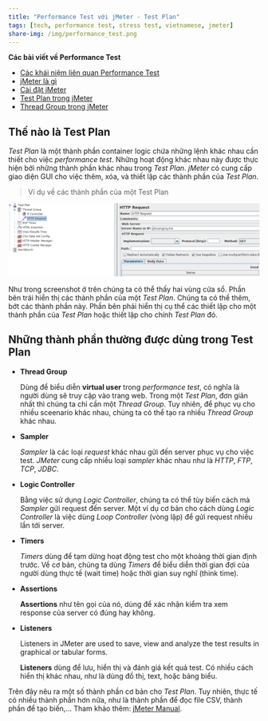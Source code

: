 ```yaml
---
title: "Performance Test với jMeter - Test Plan"
tags: [tech, performance test, stress test, vietnamese, jmeter]
share-img: /img/performance_test.png
---
```


**Các bài viết về Performance Test**

* [Các khái niệm liên quan Performance Test](https://phuongnq.me/2018-01-11-performance-test-with-jmeter-chapter01/)
* [jMeter là gì](https://phuongnq.me/2018-01-12-performance-test-with-jmeter-02/)
* [Cài đặt jMeter](https://phuongnq.me/2018-01-13-performance-test-with-jmeter-03/)
* [Test Plan trong jMeter](https://phuongnq.me/2018-01-14-performance-test-with-jmeter-04/)
* [Thread Group trong jMeter](https://phuongnq.me/2018-01-14-performance-test-with-jmeter-05/)

## Thế nào là Test Plan

*Test Plan* là một thành phần container logic chứa những lệnh khác nhau cần thiết cho việc *performance test*. Những hoạt động khác nhau này được thực hiện bởi những thành phần khác nhau trong *Test Plan*. *jMeter* có cung cấp giao diện GUI cho việc thêm, xóa, và thiết lập các thành phần của *Test Plan*.

<script async src="//pagead2.googlesyndication.com/pagead/js/adsbygoogle.js"></script>
<ins class="adsbygoogle"
     style="display:block; text-align:center;"
     data-ad-layout="in-article"
     data-ad-format="fluid"
     data-ad-client="ca-pub-2750437710821247"
     data-ad-slot="8905029259"></ins>
<script>
     (adsbygoogle = window.adsbygoogle || []).push({});
</script>

> Ví dụ về các thành phần của một Test Plan

![Test Plan Element](/img/jmeter_test_plan.png)

Như trong screenshot ở trên chúng ta có thể thấy hai vùng cửa sổ. Phần bên trái hiển thị các thành phần của một *Test Plan*. Chúng ta có thể thêm, bớt các thành phần này. Phần bên phải hiển thị cụ thể các thiết lập cho một thành phần của *Test Plan* hoặc thiết lập cho chính *Test Plan* đó.

## Những thành phần thường được dùng trong Test Plan

* **Thread Group**

    Dùng để biểu diễn **virtual user** trong *performance test*, có nghĩa là người dùng sẽ truy cập vào trang web. Trong một *Test Plan*, đơn giản nhất thì chúng ta chỉ cần một *Thread Group*. Tuy nhiên, để phục vụ cho nhiều sceenario khác nhau, chúng ta có thể tạo ra nhiều *Thread Group* khác nhau.

* **Sampler**

    *Sampler* là các loại *request* khác nhau gửi đến server phục vụ cho việc test. *JMeter* cung cấp nhiều loại *sampler* khác nhau như là *HTTP*, *FTP*, *TCP*, *JDBC*.

* **Logic Controller**

    Bằng việc sử dụng *Logic Controller*, chúng ta có thể tùy biến cách mà *Sampler* gửi request đến server. Một ví dụ cơ bản cho cách dùng *Logic Controller* là việc dùng *Loop Controller* (vòng lặp) để gửi request nhiều lần tới server.

* **Timers**

    *Timers* dùng để tạm dừng hoạt động test cho một khoảng thời gian định trước. Về cơ bản, chúng ta dùng *Timers* để biểu diễn thời gian đợi của người dùng thực tế (wait time) hoặc thời gian suy nghĩ (think time).

* **Assertions**

    **Assertions** như tên gọi của nó, dùng để xác nhận kiểm tra xem response của server có đúng hay không.

* **Listeners**

    Listeners in JMeter are used to save, view and analyze the test results in graphical or tabular forms.

    **Listeners** dùng để lưu, hiển thị và đánh giá kết quả test. Có nhiều cách hiển thị khác nhau, như là dùng đồ thị, text, hoặc bảng biểu.

Trên đây nêu ra một số thành phần cơ bản cho *Test Plan*. Tuy nhiên, thực tế có nhiều thành phần hơn nữa, như là thành phần để đọc file CSV, thành phần để tạo biến,... Tham khảo thêm: [jMeter Manual](http://jmeter.apache.org/usermanual/index.html).

<script async src="//pagead2.googlesyndication.com/pagead/js/adsbygoogle.js"></script>
<ins class="adsbygoogle"
     style="display:block; text-align:center;"
     data-ad-layout="in-article"
     data-ad-format="fluid"
     data-ad-client="ca-pub-2750437710821247"
     data-ad-slot="8905029259"></ins>
<script>
     (adsbygoogle = window.adsbygoogle || []).push({});
</script>